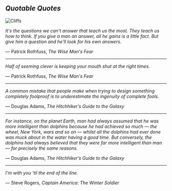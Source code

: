 ## *Quotable Quotes*

![Cliffs](https://images.pexels.com/photos/534049/pexels-photo-534049.jpeg?auto=compress&cs=tinysrgb&dpr=2&h=650&w=940)

*It's the questions we can't answer that teach us the most. They teach us how to think. If you give a man an answer, all he gains is a little fact. But give him a question and he'll look for his own answers.* 

― Patrick Rothfuss, *The Wise Man's Fear* 

___

*Half of seeming clever is keeping your mouth shut at the right times.* 

― Patrick Rothfuss, *The Wise Man's Fear* 

___

*A common mistake that people make when trying to design something completely foolproof is to underestimate the ingenuity of complete fools.* 

― Douglas Adams, *The Hitchhiker’s Guide to the Galaxy*

___

*For instance, on the planet Earth, man had always assumed that he was more intelligent than dolphins because he had achieved so much — the wheel, New York, wars and so on — whilst all the dolphins had ever done was muck about in the water having a good time. But conversely, the dolphins had always believed that they were far more intelligent than man — for precisely the same reasons.* 

― Douglas Adams, *The Hitchhiker’s Guide to the Galaxy*

___

*I'm with you 'til the end of the line.* 

― Steve Rogers, *Captain America: The Winter Soldier*
